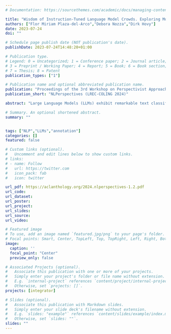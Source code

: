 ```yaml
---
# Documentation: https://sourcethemes.com/academic/docs/managing-content/

title: "Wisdom of Instruction-Tuned Language Model Crowds. Exploring Model Label Variation"
authors: ["Flor Miriam Plaza-del-Arco","Debora Nozza","Dirk Hovy"]
date: 2023-07-24
doi: ""

# Schedule page publish date (NOT publication's date).
publishDate: 2023-07-24T14:48:20+01:00

# Publication type.
# Legend: 0 = Uncategorized; 1 = Conference paper; 2 = Journal article;
# 3 = Preprint / Working Paper; 4 = Report; 5 = Book; 6 = Book section;
# 7 = Thesis; 8 = Patent
publication_types: ["1"]

# Publication name and optional abbreviated publication name.
publication: "Proceedings of the 3rd Workshop on Perspectivist Approaches to NLP (NLPerspectives) @ LREC-COLING 2024"
publication_short: "NLPerspectives (LREC-COLING 2024)"

abstract: "Large Language Models (LLMs) exhibit remarkable text classification capabilities, excelling in zero- and few-shot learning (ZSL and FSL) scenarios. However, since they are trained on different datasets, performance varies widely across tasks between those models. Recent studies emphasize the importance of considering human label variation in data annotation. However, how this human label variation also applies to LLMs remains unexplored. Given this likely model specialization, we ask: Do aggregate LLM labels improve over individual models (as for human annotators)? We evaluate four recent instruction-tuned LLMs as annotators on five subjective tasks across four languages. We use ZSL and FSL setups and label aggregation from human annotation. Aggregations are indeed substantially better than any individual model, benefiting from specialization in diverse tasks or languages. Surprisingly, FSL does not surpass ZSL, as it depends on the quality of the selected examples. However, there seems to be no good information-theoretical strategy to select those. We find that no LLM method rivals even simple supervised models. We also discuss the tradeoffs in accuracy, cost, and moral/ethical considerations between LLM and human annotation."

# Summary. An optional shortened abstract.
summary: ""


tags: ["NLP","LLMs","annotation"]
categories: []
featured: false

# Custom links (optional).
#   Uncomment and edit lines below to show custom links.
# links:
# - name: Follow
#   url: https://twitter.com
#   icon_pack: fab
#   icon: twitter

url_pdf: https://aclanthology.org/2024.nlperspectives-1.2.pdf
url_code:
url_dataset:
url_poster:
url_project:
url_slides:
url_source:
url_video:

# Featured image
# To use, add an image named `featured.jpg/png` to your page's folder.
# Focal points: Smart, Center, TopLeft, Top, TopRight, Left, Right, BottomLeft, Bottom, BottomRight.
image:
  caption: ''
  focal_point: "Center"
  preview_only: false

# Associated Projects (optional).
#   Associate this publication with one or more of your projects.
#   Simply enter your project's folder or file name without extension.
#   E.g. `internal-project` references `content/project/internal-project/index.md`.
#   Otherwise, set `projects: []`.
projects: [integrator]

# Slides (optional).
#   Associate this publication with Markdown slides.
#   Simply enter your slide deck's filename without extension.
#   E.g. `slides: "example"` references `content/slides/example/index.md`.
#   Otherwise, set `slides: ""`.
slides: ""
---
```

